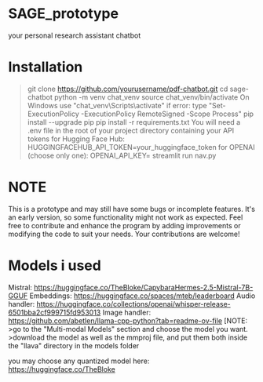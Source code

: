 # SAGE_prototype
your personal research assistant chatbot

# Installation
> git clone https://github.com/yourusername/pdf-chatbot.git
> cd sage-chatbot
> python -m venv chat_venv
> source chat_venv/bin/activate
> On Windows use "chat_venv\Scripts\activate"
> if error: type "Set-ExecutionPolicy -ExecutionPolicy RemoteSigned -Scope Process"
> pip install --upgrade pip
> pip install -r requirements.txt
> You will need a .env file in the root of your project directory containing your API tokens for Hugging Face Hub:
HUGGINGFACEHUB_API_TOKEN=your_huggingface_token
> for OPENAI (choose only one):
OPENAI_API_KEY=
> streamlit run nav.py

# NOTE
This is a prototype and may still have some bugs or incomplete features. It's an early version, so some functionality might not work as expected. Feel free to contribute and enhance the program by adding improvements or modifying the code to suit your needs. Your contributions are welcome!

# Models i used
Mistral: https://huggingface.co/TheBloke/CapybaraHermes-2.5-Mistral-7B-GGUF
Embeddings: https://huggingface.co/spaces/mteb/leaderboard
Audio handler: https://huggingface.co/collections/openai/whisper-release-6501bba2cf999715fd953013
Image handler: https://github.com/abetlen/llama-cpp-python?tab=readme-ov-file [NOTE: >go to the "Multi-modal Models" section and choose the model you want. >download the model as well as the mmproj file, and put them both inside the "llava" directory in the models folder

you may choose any quantized model here: https://huggingface.co/TheBloke
